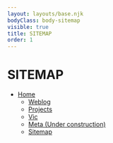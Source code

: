 ```yaml
---
layout: layouts/base.njk
bodyClass: body-sitemap
visible: true
title: SITEMAP
order: 1
---
```


<h1 class="page-title">SITEMAP</h1>

<link preload rel="stylesheet" href="css/sitemap.css">

- [Home](/)
  - [Weblog](/weblog)
  - [Projects](/projects)
  - [Vic](/about)
  - [Meta (Under construction)](/meta)
  - [Sitemap](/sitemap)
